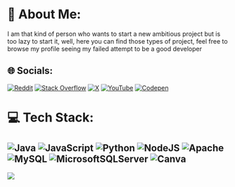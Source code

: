 # 🔗 About Me:
I am that kind of person who wants to start a new ambitious project but is too lazy to start it, well, here you can find those types of project, feel free to browse my profile seeing my failed attempt to be a good developer


## 🌐 Socials:
[![Reddit](https://img.shields.io/badge/Reddit-%23FF4500.svg?logo=Reddit&logoColor=white)](https://reddit.com/user/tiredhighway) [![Stack Overflow](https://img.shields.io/badge/-Stackoverflow-FE7A16?logo=stack-overflow&logoColor=white)](https://stackoverflow.com/users/27921820) [![X](https://img.shields.io/badge/X-black.svg?logo=X&logoColor=white)](https://x.com/tiredhighway) [![YouTube](https://img.shields.io/badge/YouTube-%23FF0000.svg?logo=YouTube&logoColor=white)](https://youtube.com/@@tiredhighway) [![Codepen](https://img.shields.io/badge/Codepen-000000?style=for-the-badge&logo=codepen&logoColor=white)](https://codepen.io/tiredhighway) 

# 💻 Tech Stack:
![Java](https://img.shields.io/badge/java-%23ED8B00.svg?style=for-the-badge&logo=openjdk&logoColor=white) ![JavaScript](https://img.shields.io/badge/javascript-%23323330.svg?style=for-the-badge&logo=javascript&logoColor=%23F7DF1E) ![Python](https://img.shields.io/badge/python-3670A0?style=for-the-badge&logo=python&logoColor=ffdd54) ![NodeJS](https://img.shields.io/badge/node.js-6DA55F?style=for-the-badge&logo=node.js&logoColor=white) ![Apache](https://img.shields.io/badge/apache-%23D42029.svg?style=for-the-badge&logo=apache&logoColor=white) ![MySQL](https://img.shields.io/badge/mysql-4479A1.svg?style=for-the-badge&logo=mysql&logoColor=white) ![MicrosoftSQLServer](https://img.shields.io/badge/Microsoft%20SQL%20Server-CC2927?style=for-the-badge&logo=microsoft%20sql%20server&logoColor=white) ![Canva](https://img.shields.io/badge/Canva-%2300C4CC.svg?style=for-the-badge&logo=Canva&logoColor=white)
---
[![](https://visitcount.itsvg.in/api?id=tiredhighway&icon=2&color=13)](https://visitcount.itsvg.in)

<!-- Proudly created with GPRM ( https://gprm.itsvg.in ) -->
